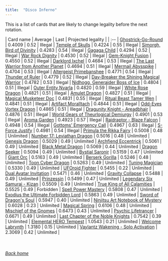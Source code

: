```yaml
---
title:  "Disco Inferno"
---
```


This is a list of cards that are likely to change legality before the next rotation.

| Card name | Average | Last | Projected legality |
| :-- |
[Ghostrick-Go-Round](https://db.ygoprodeck.com/card/?search=Ghostrick-Go-Round) | 0.4009 | 0.52 | Illegal |
[Temple of Skulls](https://db.ygoprodeck.com/card/?search=Temple%20of%20Skulls) | 0.4224 | 0.55 | Illegal |
[Simorgh, Bird of Divinity](https://db.ygoprodeck.com/card/?search=Simorgh,%20Bird%20of%20Divinity) | 0.4283 | 0.54 | Illegal |
[Gagaga Child](https://db.ygoprodeck.com/card/?search=Gagaga%20Child) | 0.4294 | 0.52 | Illegal |
[War Rock Dignity](https://db.ygoprodeck.com/card/?search=War%20Rock%20Dignity) | 0.4530 | 0.52 | Illegal |
[Gem-Knight Fusion](https://db.ygoprodeck.com/card/?search=Gem-Knight%20Fusion) | 0.4550 | 0.52 | Illegal |
[Darklord Ixchel](https://db.ygoprodeck.com/card/?search=Darklord%20Ixchel) | 0.4684 | 0.53 | Illegal |
[The Last Warrior from Another Planet](https://db.ygoprodeck.com/card/?search=The%20Last%20Warrior%20from%20Another%20Planet) | 0.4694 | 0.51 | Illegal |
[Mermail Abysspike](https://db.ygoprodeck.com/card/?search=Mermail%20Abysspike) | 0.4704 | 0.53 | Illegal |
[Altergeist Primebanshee](https://db.ygoprodeck.com/card/?search=Altergeist%20Primebanshee) | 0.4771 | 0.54 | Illegal |
[Thunder of Ruler](https://db.ygoprodeck.com/card/?search=Thunder%20of%20Ruler) | 0.4779 | 0.52 | Illegal |
[Day-Breaker the Shining Magical Warrior](https://db.ygoprodeck.com/card/?search=Day-Breaker%20the%20Shining%20Magical%20Warrior) | 0.4782 | 0.53 | Illegal |
[Nidhogg, Generaider Boss of Ice](https://db.ygoprodeck.com/card/?search=Nidhogg,%20Generaider%20Boss%20of%20Ice) | 0.4804 | 0.51 | Illegal |
[Outer Entity Nyarla](https://db.ygoprodeck.com/card/?search=Outer%20Entity%20Nyarla) | 0.4820 | 0.59 | Illegal |
[White Rose Dragon](https://db.ygoprodeck.com/card/?search=White%20Rose%20Dragon) | 0.4821 | 0.51 | Illegal |
[Amulet Dragon](https://db.ygoprodeck.com/card/?search=Amulet%20Dragon) | 0.4827 | 0.51 | Illegal |
[Magical Musketeer Doc](https://db.ygoprodeck.com/card/?search=Magical%20Musketeer%20Doc) | 0.4831 | 0.55 | Illegal |
[Ritual Beast Tamer Wen](https://db.ygoprodeck.com/card/?search=Ritual%20Beast%20Tamer%20Wen) | 0.4841 | 0.51 | Illegal |
[Artifact Moralltach](https://db.ygoprodeck.com/card/?search=Artifact%20Moralltach) | 0.4844 | 0.51 | Illegal |
[Odd-Eyes Vortex Dragon](https://db.ygoprodeck.com/card/?search=Odd-Eyes%20Vortex%20Dragon) | 0.4865 | 0.51 | Illegal |
[Dragunity Knight - Areadbhair](https://db.ygoprodeck.com/card/?search=Dragunity%20Knight%20-%20Areadbhair) | 0.4876 | 0.51 | Illegal |
[World Gears of Theurlogical Demiurgy](https://db.ygoprodeck.com/card/?search=World%20Gears%20of%20Theurlogical%20Demiurgy) | 0.4901 | 0.53 | Illegal |
[Aroma Garden](https://db.ygoprodeck.com/card/?search=Aroma%20Garden) | 0.4923 | 0.57 | Illegal |
[Raidraptor - Blaze Falcon](https://db.ygoprodeck.com/card/?search=Raidraptor%20-%20Blaze%20Falcon) | 0.4948 | 0.54 | Illegal |
[Gottoms' Emergency Call](https://db.ygoprodeck.com/card/?search=Gottoms'%20Emergency%20Call) | 0.4967 | 0.63 | Illegal |
[S-Force Justify](https://db.ygoprodeck.com/card/?search=S-Force%20Justify) | 0.4981 | 0.54 | Illegal |
[Primula the Rikka Fairy](https://db.ygoprodeck.com/card/?search=Primula%20the%20Rikka%20Fairy) | 0.5008 | 0.48 | Unlimited |
[Number 17: Leviathan Dragon](https://db.ygoprodeck.com/card/?search=Number%2017:%20Leviathan%20Dragon) | 0.5016 | 0.48 | Unlimited |
[Genesis Dragon](https://db.ygoprodeck.com/card/?search=Genesis%20Dragon) | 0.5029 | 0.49 | Unlimited |
[Archfiend Eccentrick](https://db.ygoprodeck.com/card/?search=Archfiend%20Eccentrick) | 0.5061 | 0.49 | Unlimited |
[Black Metal Dragon](https://db.ygoprodeck.com/card/?search=Black%20Metal%20Dragon) | 0.5069 | 0.44 | Unlimited |
[Dragon Seeker](https://db.ygoprodeck.com/card/?search=Dragon%20Seeker) | 0.5094 | 0.49 | Unlimited |
[Bystial Saronir](https://db.ygoprodeck.com/card/?search=Bystial%20Saronir) | 0.5159 | 0.47 | Unlimited |
[Giant Orc](https://db.ygoprodeck.com/card/?search=Giant%20Orc) | 0.5163 | 0.49 | Unlimited |
[Berserk Gorilla](https://db.ygoprodeck.com/card/?search=Berserk%20Gorilla) | 0.5246 | 0.48 | Unlimited |
[Toon Cyber Dragon](https://db.ygoprodeck.com/card/?search=Toon%20Cyber%20Dragon) | 0.5263 | 0.49 | Unlimited |
[Tuning Magician](https://db.ygoprodeck.com/card/?search=Tuning%20Magician) | 0.5330 | 0.49 | Unlimited |
[UFOroid Fighter](https://db.ygoprodeck.com/card/?search=UFOroid%20Fighter) | 0.5455 | 0.22 | Unlimited |
[Dual Avatar Invitation](https://db.ygoprodeck.com/card/?search=Dual%20Avatar%20Invitation) | 0.5471 | 0.46 | Unlimited |
[Gravity Collapse](https://db.ygoprodeck.com/card/?search=Gravity%20Collapse) | 0.5488 | 0.49 | Unlimited |
[Prinzessin](https://db.ygoprodeck.com/card/?search=Prinzessin) | 0.5499 | 0.47 | Unlimited |
[Legendary Six Samurai - Kizan](https://db.ygoprodeck.com/card/?search=Legendary%20Six%20Samurai%20-%20Kizan) | 0.5509 | 0.49 | Unlimited |
[True King of All Calamities](https://db.ygoprodeck.com/card/?search=True%20King%20of%20All%20Calamities) | 0.5525 | 0.49 | Forbidden |
[Spell Power Mastery](https://db.ygoprodeck.com/card/?search=Spell%20Power%20Mastery) | 0.5808 | 0.47 | Unlimited |
[Exodius the Ultimate Forbidden Lord](https://db.ygoprodeck.com/card/?search=Exodius%20the%20Ultimate%20Forbidden%20Lord) | 0.5863 | 0.49 | Unlimited |
[Sword of Dragon's Soul](https://db.ygoprodeck.com/card/?search=Sword%20of%20Dragon's%20Soul) | 0.5947 | 0.40 | Unlimited |
[Ninjitsu Art Notebook of Mystery](https://db.ygoprodeck.com/card/?search=Ninjitsu%20Art%20Notebook%20of%20Mystery) | 0.6028 | 0.23 | Unlimited |
[Magical Spring](https://db.ygoprodeck.com/card/?search=Magical%20Spring) | 0.6106 | 0.48 | Unlimited |
[Mischief of the Gnomes](https://db.ygoprodeck.com/card/?search=Mischief%20of%20the%20Gnomes) | 0.6473 | 0.43 | Unlimited |
[Psychic Lifetrancer](https://db.ygoprodeck.com/card/?search=Psychic%20Lifetrancer) | 0.6671 | 0.49 | Unlimited |
[Last Chapter of the Noble Knights](https://db.ygoprodeck.com/card/?search=Last%20Chapter%20of%20the%20Noble%20Knights) | 0.7542 | 0.39 | Unlimited |
[Elemental HERO Tempest](https://db.ygoprodeck.com/card/?search=Elemental%20HERO%20Tempest) | 1.0543 | 0.21 | Unlimited |
[Welcome Labrynth](https://db.ygoprodeck.com/card/?search=Welcome%20Labrynth) | 1.3180 | 0.15 | Unlimited |
[Vaylantz Wakening - Solo Activation](https://db.ygoprodeck.com/card/?search=Vaylantz%20Wakening%20-%20Solo%20Activation) | 2.3069 | 0.42 | Unlimited |

<br>

###### [Back home](index)